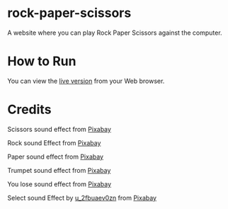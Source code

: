 # rock-paper-scissors
A website where you can play Rock Paper Scissors against the computer.

# How to Run
You can view the [live version](https://jonathanbernal.github.io/rock-paper-scissors/) from your Web browser.

# Credits
Scissors sound effect from <a href="https://pixabay.com/sound-effects/?utm_source=link-attribution&amp;utm_medium=referral&amp;utm_campaign=music&amp;utm_content=43842">Pixabay</a>

Rock sound Effect from <a href="https://pixabay.com/sound-effects/?utm_source=link-attribution&amp;utm_medium=referral&amp;utm_campaign=music&amp;utm_content=6409">Pixabay</a>

Paper sound effect from <a href="https://pixabay.com/?utm_source=link-attribution&amp;utm_medium=referral&amp;utm_campaign=music&amp;utm_content=5933">Pixabay</a>

Trumpet sound effect from <a href="https://pixabay.com/sound-effects/?utm_source=link-attribution&amp;utm_medium=referral&amp;utm_campaign=music&amp;utm_content=6185">Pixabay</a>

You lose sound effect from <a href="https://pixabay.com/sound-effects/?utm_source=link-attribution&amp;utm_medium=referral&amp;utm_campaign=music&amp;utm_content=88884">Pixabay</a>

Select sound Effect by <a href="https://pixabay.com/users/u_2fbuaev0zn-30247713/?utm_source=link-attribution&amp;utm_medium=referral&amp;utm_campaign=music&amp;utm_content=121244">u_2fbuaev0zn</a> from <a href="https://pixabay.com/sound-effects//?utm_source=link-attribution&amp;utm_medium=referral&amp;utm_campaign=music&amp;utm_content=121244">Pixabay</a>